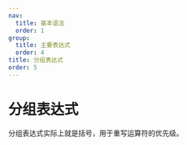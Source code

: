 ```yaml
---
nav:
  title: 基本语法
  order: 1
group:
  title: 主要表达式
  order: 4
title: 分组表达式
order: 5
---
```


# 分组表达式

分组表达式实际上就是括号，用于重写运算符的优先级。

